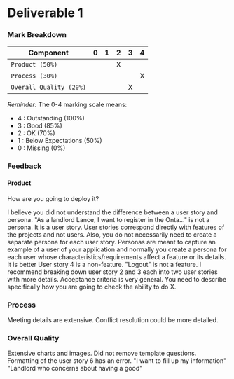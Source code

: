 # Deliverable 1

### Mark Breakdown

| Component   | 0    |  1   |  2   |  3   |  4   |
| ----------- | ---- | ---- | ---- | ---- | ---- |
| `Product (50%)` |  |      |   X  |      |      |
| `Process (30%)` |  |      |      |      |   X  |
| `Overall Quality (20%)` |||      |   X  |      |


_Reminder:_ The 0-4 marking scale means:

 * 4 : Outstanding (100%)
 * 3 : Good (85%)
 * 2 : OK (70%)
 * 1 : Below Expectations (50%)
 * 0 : Missing (0%)

### Feedback

#### Product
How are you going to deploy it?

I believe you did not understand the difference between a user story and persona.
"As a landlord Lance, I want to register in the Onta..." is not a persona. It is a user story.
User stories correspond directly with features of the projects and not users.
Also, you do not necessarily need to create a separate persona for each user story. Personas are meant to capture an example of a user of your application and normally you create a persona for each user whose characteristics/requirements affect a feature or its details. 
It is better 
User story 4 is a non-feature. "Logout" is not a feature.
I recommend breaking down user story 2 and 3 each into two user stories with more details. 
Acceptance criteria is very general. You need to describe specifically how you are going to check the ability to do X.

### Process
Meeting details are extensive. 
Conflict resolution could be more detailed.

### Overall Quality
Extensive charts and images.
Did not remove template questions.
Formatting of the user story 6 has an error.
"I want to fill up my information" 
"Landlord who concerns about having a good"

